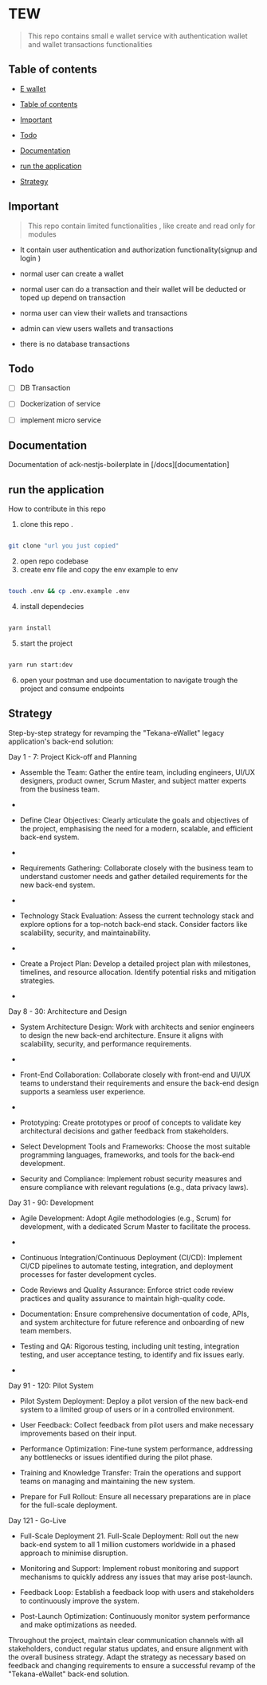# TEW 

  

> This repo contains  small e wallet service  with authentication wallet and wallet transactions functionalities 

 
## Table of contents


- [E wallet](#tew)
-  [Table of contents](#table-of-contents)

- [Important](#important)

- [Todo](#todo)

- [Documentation](#documentation)

- [run the application](#run-the-application)

- [Strategy](#Strategy)


  

## Important

  

> This repo contain limited functionalities ,  like create and read only for modules

  

* It contain user authentication and authorization functionality(signup  and login ) 

* normal user can create a wallet 
* normal user can do a transaction and their wallet will be deducted or toped up depend on transaction
* norma user can view their wallets and transactions 
* admin can view users wallets and transactions 
* there is no database transactions 

  

## Todo

  

* [ ] DB Transaction 

* [ ] Dockerization of service

* [ ] implement micro service


  

## Documentation

  

Documentation of ack-nestjs-boilerplate in [/docs][documentation]

  

  

## run the application 

  

How to contribute in this repo

  

1. clone this repo .
```bash

git clone "url you just copied"

```

2. open repo codebase 
3. create env file and copy the env example to env 


```bash

touch .env && cp .env.example .env 

```

 

4. install dependecies 

  

```bash

yarn install 

```

  

5. start the project 

  

```bash

yarn run start:dev

```


6. open your postman and use documentation to navigate trough the project and consume endpoints 

 
## Strategy


Step-by-step strategy for revamping the "Tekana-eWallet" legacy application's back-end solution:


Day 1 - 7: Project Kick-off and Planning

-   Assemble the Team: Gather the entire team, including engineers, UI/UX designers, product owner, Scrum Master, and subject matter experts from the business team.
    
-     
    
-   Define Clear Objectives: Clearly articulate the goals and objectives of the project, emphasising the need for a modern, scalable, and efficient back-end system.
    
-     
    
-   Requirements Gathering: Collaborate closely with the business team to understand customer needs and gather detailed requirements for the new back-end system.
    
-     
    
-   Technology Stack Evaluation: Assess the current technology stack and explore options for a top-notch back-end stack. Consider factors like scalability, security, and maintainability.
    
-     
    
-   Create a Project Plan: Develop a detailed project plan with milestones, timelines, and resource allocation. Identify potential risks and mitigation strategies.
    
-     
    

Day 8 - 30: Architecture and Design

-   System Architecture Design: Work with architects and senior engineers to design the new back-end architecture. Ensure it aligns with scalability, security, and performance requirements.
    
-     
    
-   Front-End Collaboration: Collaborate closely with front-end and UI/UX teams to understand their requirements and ensure the back-end design supports a seamless user experience.
    
-     
    
-   Prototyping: Create prototypes or proof of concepts to validate key architectural decisions and gather feedback from stakeholders.
    
-   Select Development Tools and Frameworks: Choose the most suitable programming languages, frameworks, and tools for the back-end development.
    

  

-   Security and Compliance: Implement robust security measures and ensure compliance with relevant regulations (e.g., data privacy laws).
    

  
  

Day 31 - 90: Development

-   Agile Development: Adopt Agile methodologies (e.g., Scrum) for development, with a dedicated Scrum Master to facilitate the process.
    
-     
      
    
-   Continuous Integration/Continuous Deployment (CI/CD): Implement CI/CD pipelines to automate testing, integration, and deployment processes for faster development cycles.
    
-   Code Reviews and Quality Assurance: Enforce strict code review practices and quality assurance to maintain high-quality code.
    
-   Documentation: Ensure comprehensive documentation of code, APIs, and system architecture for future reference and onboarding of new team members.
    
-   Testing and QA: Rigorous testing, including unit testing, integration testing, and user acceptance testing, to identify and fix issues early.
    
-     
    

Day 91 - 120: Pilot System

  

-   Pilot System Deployment: Deploy a pilot version of the new back-end system to a limited group of users or in a controlled environment.
    

  

-   User Feedback: Collect feedback from pilot users and make necessary improvements based on their input.
    
-   Performance Optimization: Fine-tune system performance, addressing any bottlenecks or issues identified during the pilot phase.
    
-   Training and Knowledge Transfer: Train the operations and support teams on managing and maintaining the new system.
    
-   Prepare for Full Rollout: Ensure all necessary preparations are in place for the full-scale deployment.
    

  

Day 121 - Go-Live

-   Full-Scale Deployment 21. Full-Scale Deployment: Roll out the new back-end system to all 1 million customers worldwide in a phased approach to minimise disruption.
    
-   Monitoring and Support: Implement robust monitoring and support mechanisms to quickly address any issues that may arise post-launch.
    
-   Feedback Loop: Establish a feedback loop with users and stakeholders to continuously improve the system.
    
-   Post-Launch Optimization: Continuously monitor system performance and make optimizations as needed.
    

  

Throughout the project, maintain clear communication channels with all stakeholders, conduct regular status updates, and ensure alignment with the overall business strategy. Adapt the strategy as necessary based on feedback and changing requirements to ensure a successful revamp of the "Tekana-eWallet" back-end solution.


